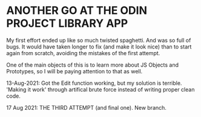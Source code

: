 # ANOTHER GO AT THE ODIN PROJECT LIBRARY APP

My first effort ended up like so much twisted spaghetti. And was so full of bugs. It would have taken longer to fix (and make it look nice) than to start again from scratch, avoiding the mistakes of the first attempt.

One of the main objects of this is to learn more about JS Objects and Prototypes, so I will be paying attention to that as well.

13-Aug-2021: Got the Edit function working, but my solution is terrible. 'Making it work' through artifical brute force instead of writing proper clean code.

17 Aug 2021: THE THIRD ATTEMPT (and final one). New branch.
